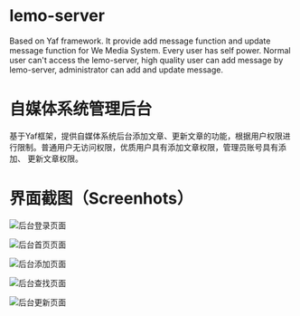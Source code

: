 # lemo-server

Based on Yaf framework. It provide add message function and update message function for We Media System. Every user has self power. Normal user
can't access the lemo-server, high quality user can add message by lemo-server, administrator can add and update message.


# 自媒体系统管理后台

基于Yaf框架，提供自媒体系统后台添加文章、更新文章的功能，根据用户权限进行限制。普通用户无访问权限，优质用户具有添加文章权限，管理员账号具有添加、
更新文章权限。

# 界面截图（Screenhots）

![后台登录页面](http://i1.piimg.com/1949/87da5ac483ee60f0.png)

![后台首页页面](http://i1.piimg.com/1949/f571b0ba0a5093ed.png)

![后台添加页面](http://i4.buimg.com/1949/458a40b68af41e64.png)

![后台查找页面](http://i4.buimg.com/1949/57e263fde6ab6b6d.png)

![后台更新页面](http://i1.piimg.com/1949/4d1ccbb2437a9a5c.png)


